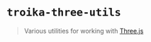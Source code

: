 # `troika-three-utils`

> Various utilities for working with [Three.js](https://github.com/mrdoob/three.js)

